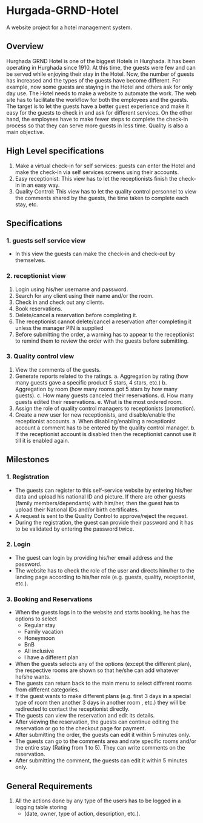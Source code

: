 # Hurgada-GRND-Hotel #

A website project for a hotel management system.

## Overview ##

Hurghada GRND Hotel is one of the biggest Hotels in Hurghada. It has been operating in
Hurghada since 1910. At this time, the guests were few and can be served while enjoying their
stay in the Hotel. Now, the number of guests has increased and the types of the guests have
become different. For example, now some guests are staying in the Hotel and others ask for
only day use. The Hotel needs to make a website to automate the work. The web site has to
facilitate the workflow for both the employees and the guests. The target is to let the guests
have a better guest experience and make it easy for the guests to check in and ask for different
services. On the other hand, the employees have to make fewer steps to complete the check-in
process so that they can serve more guests in less time. Quality is also a main objective.

## High Level specifications ##

1. Make a virtual check-in for self services: guests can enter the Hotel and make the check-in via self services screens using their accounts.
2. Easy receptionist: This view has to let the receptionists finish the check-in in an easy way.
3. Quality Control: This view has to let the quality control personnel to view the comments shared by the guests, the time taken to complete each stay, etc.

## Specifications ##

### 1. guests self service view ###

- In this view the guests can make the check-in and check-out by themselves.

### 2. receptionist view ###

1. Login using his/her username and password.
2. Search for any client using their name and/or the room.
3. Check in and check out any clients.
4. Book reservations.
5. Delete/cancel a reservation before completing it.
6. The receptionist cannot delete/cancel a reservation after completing it unless the manager PIN is supplied
7. Before submitting the order, a warning has to appear to the receptionist to remind them to review the order with the guests before submitting.

### 3. Quality control view ###

1. View the comments of the guests.
2. Generate reports related to the ratings.
    a. Aggregation by rating (how many guests gave a specific product 5 stars, 4 stars, etc.)
    b. Aggregation by room (how many rooms got 5 stars by how many guests).
    c. How many guests canceled their reservations.
    d. How many guests edited their reservations.
    e. What is the most ordered room.
3. Assign the role of quality control managers to receptionists (promotion).
4. Create a new user for new receptionists, and disable/enable the receptionist accounts.
a. When disabling/enabling a receptionist account a comment has to be entered by the quality control manager.
b. If the receptionist account is disabled then the receptionist cannot use it till it is enabled again.

## Milestones ##

### 1. Registration ###

- The guests can register to this self-service website by entering his/her data and upload his national ID and picture. If there are other guests (family members/dependants) with him/her, then the guest has to upload their National IDs and/or birth certificates.
- A request is sent to the Quality Control to approve/reject the request.
- During the registration, the guest can provide their password and it has to be validated by entering the password twice.

### 2. Login ###

- The guest can login by providing his/her email address and the password.
- The website has to check the role of the user and directs him/her to the landing page according to his/her role (e.g. guests, quality, receptionist, etc.).

### 3. Booking and Reservations ###

- When the guests logs in to the website and starts booking, he has the options to select
  - Regular stay
  - Family vacation
  - Honeymoon
  - BnB
  - All inclusive
  - I have a different plan
- When the guests selects any of the options (except the different plan), the respective rooms are shown so that he/she can add whatever he/she wants.
- The guests can return back to the main menu to select different rooms from different categories.
- If the guest wants to make different plans (e.g. first 3 days in a special type of room then another 3 days in another room , etc.) they will be redirected to contact the receptionist directly.
- The guests can view the reservation and edit its details.
- After viewing the reservation, the guests can continue editing the reservation or go to the checkout page for payment.
- After submitting the order, the guests can edit it within 5 minutes only.
- The guests can go to the comments area and rate specific rooms and/or the entire stay (Rating from 1 to 5). They can write comments on the reservation.
- After submitting the comment, the guests can edit it within 5 minutes only.

## General Requirements ##

1. All the actions done by any type of the users has to be logged in a logging table storing
    - (date, owner, type of action, description, etc.).
